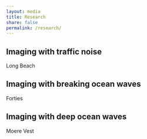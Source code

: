 ```yaml
---
layout: media
title: Research
share: false
permalink: /research/
---
```


<div class="tiles">
<div class="tile">
<h2 class="post-title">Imaging with traffic noise</h2>
<p class="post-excerpt">Long Beach</p>
</div><!-- /.tiles -->

<div class="tile">
<h2 class="post-title">Imaging with breaking ocean waves</h2>
<p class="post-excerpt">Forties</p>
</div><!-- /.tiles -->

<div class="tile">
<h2 class="post-title">Imaging with deep ocean waves</h2>
<p class="post-excerpt">Moere Vest</p>
</div><!-- /.tiles -->

</div><!-- /.tiles -->

